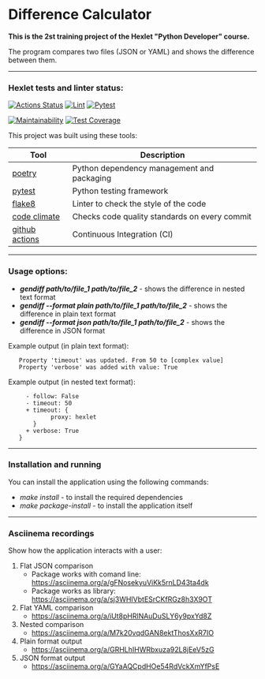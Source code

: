 # Difference Calculator

**This is the 2st training project of the Hexlet "Python Developer" course.**

The program compares two files (JSON or YAML) and shows the difference between them.

---
### Hexlet tests and linter status:
[![Actions Status](https://github.com/Andrey-Volkovitskiy/python-project-50/workflows/hexlet-check/badge.svg)](https://github.com/Andrey-Volkovitskiy/python-project-50/actions)    [![Lint](https://github.com/Andrey-Volkovitskiy/python-project-50/actions/workflows/flake8_linter.yml/badge.svg)](https://github.com/Andrey-Volkovitskiy/python-project-50/actions/workflows/flake8_linter.yml)    [![Pytest](https://github.com/Andrey-Volkovitskiy/python-project-50/actions/workflows/pytest.yml/badge.svg)](https://github.com/Andrey-Volkovitskiy/python-project-50/actions/workflows/pytest.yml)

[![Maintainability](https://api.codeclimate.com/v1/badges/40dae7224b36f362b81f/maintainability)](https://codeclimate.com/github/Andrey-Volkovitskiy/python-project-50/maintainability)    [![Test Coverage](https://api.codeclimate.com/v1/badges/40dae7224b36f362b81f/test_coverage)](https://codeclimate.com/github/Andrey-Volkovitskiy/python-project-50/test_coverage)


This project was built using these tools:

| Tool                                                                        | Description                                             |
|-----------------------------------------------------------------------------|---------------------------------------------------------|
| [poetry](https://poetry.eustace.io/)                                        | Python dependency management and packaging  |
| [pytest](https://docs.pytest.org/)               | Python testing framework |
| [flake8](https://flake8.pycqa.org/)               | Linter to check the style of the code |
| [code climate](https://codeclimate.com/)               | Checks code quality standards on every commit |
| [github actions](https://github.com/features/actions)               | Continuous Integration (CI) |


---
### Usage options:

- ***gendiff path/to/file_1 path/to/file_2*** - shows the difference in nested text format
- ***gendiff --format plain path/to/file_1 path/to/file_2*** - shows the difference in plain text format
- ***gendiff --format json path/to/file_1 path/to/file_2*** - shows the difference in JSON format

Example output (in plain text format):
```   Property 'follow' was removed
   Property 'timeout' was updated. From 50 to [complex value]
   Property 'verbose' was added with value: True
```

Example output (in nested text format):
``` {
     - follow: False
     - timeout: 50
     + timeout: {
            proxy: hexlet
       }
     + verbose: True
   }
```


---
### Installation and running

You can install the application using the following commands:
- *make install* - to install the required dependencies
- *make package-install* - to install the application itself


---
### Asciinema recordings
Show how the application interacts with a user:

1. Flat JSON comparison
    - Package works with comand line: https://asciinema.org/a/gFNosekyuViKk5rnLD43ta4dk
    - Package works as library: https://asciinema.org/a/sj3WHIVbtESrCKfRGz8h3X9OT
2. Flat YAML comparison
    - https://asciinema.org/a/iUt8pHRlNAuDuSLY6y9pxYd8Z
3. Nested comparison
    - https://asciinema.org/a/M7k20vqdGAN8ektThosXxR7IO
4. Plain format output
    - https://asciinema.org/a/GRHLhIHWRbxuza92L8jEeV5zG
5. JSON format output
    - https://asciinema.org/a/GYaAQCpdHOe54RdVckXmYfPsE
